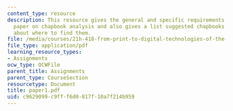 ```yaml
---
content_type: resource
description: This resource gives the general and specific requirements for the final
  paper on chapbook analysis and also gives a list suggested chapbooks and information
  about where to find them.
file: /media/courses/21h-418-from-print-to-digital-technologies-of-the-word-1450-present-fall-2005/c9629099c9fff6d0817f10a7f214b959_paper1.pdf
file_type: application/pdf
learning_resource_types:
- Assignments
ocw_type: OCWFile
parent_title: Assignments
parent_type: CourseSection
resourcetype: Document
title: paper1.pdf
uid: c9629099-c9ff-f6d0-817f-10a7f214b959
---
```

